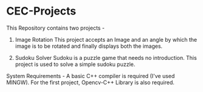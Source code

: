 # CEC-Projects
This Repository contains two projects -

1. Image Rotation
This project accepts an Image and an angle by which the image is to be rotated and finally displays both the images.

2. Sudoku Solver
Sudoku is a puzzle game that needs no introduction. This project is used to solve a simple sudoku puzzle.

System Requirements -
A basic C++ compiler is required (I've used MINGW).
For the first project, Opencv-C++ Library is also required.
